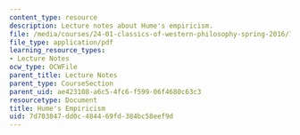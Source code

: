 ```yaml
---
content_type: resource
description: Lecture notes about Hume's empiricism.
file: /media/courses/24-01-classics-of-western-philosophy-spring-2016/7d703847dd0c484469fd384bc58eef9d_MIT24_01S16_SES15.pdf
file_type: application/pdf
learning_resource_types:
- Lecture Notes
ocw_type: OCWFile
parent_title: Lecture Notes
parent_type: CourseSection
parent_uid: ae423108-a6c5-4fc6-f599-06f4680c63c3
resourcetype: Document
title: Hume's Empiricism
uid: 7d703847-dd0c-4844-69fd-384bc58eef9d
---
```

